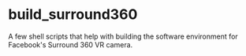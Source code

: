 # build_surround360
A few shell scripts that help with building the software environment for Facebook's Surround 360 VR camera.
